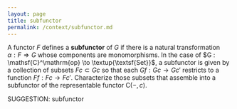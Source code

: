 ```yaml
---
layout: page
title: subfunctor
permalink: /context/subfunctor.md
---
```

 A functor $F$ defines a **subfunctor** of $G$ if there is a natural transformation $\alpha : F \Rightarrow G$ whose components are monomorphisms. In the case of $G : \mathsf{C}^\mathrm{op} \to \textup{\textsf{Set}}$, a subfunctor is given by a collection of subsets $Fc \subset Gc$ so that each $Gf : Gc \to Gc'$ restricts to a function $Ff : Fc \to Fc'$. Characterize those subsets that assemble into a subfunctor of the representable functor $\mathsf{C}(-,c)$.


SUGGESTION: subfunctor